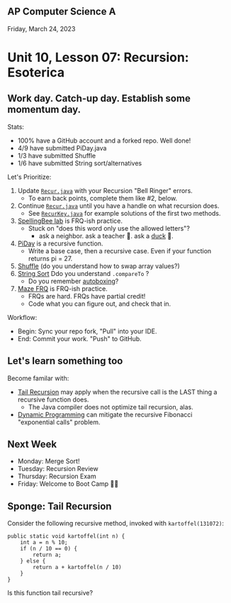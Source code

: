 ## AP Computer Science A

Friday, March 24, 2023

# Unit 10, Lesson 07: Recursion: Esoterica

## Work day. Catch-up day. Establish some momentum day.

Stats:

- 100% have a GitHub account and a forked repo. Well done!
- 4/9 have submitted PiDay.java
- 1/3 have submitted Shuffle
- 1/6 have submitted String sort/alternatives

Let's Prioritize:

1. Update [`Recur.java`](Recur.java) with your Recursion "Bell Ringer" errors.
   - To earn back points, complete them like #2, below.
2. Continue [`Recur.java`](Recur.java) until you have a handle on what recursion does.
   - See [`RecurKey.java`](RecurKey.java) for example solutions of the first two methods.
3. [SpellingBee lab](lab02bee/README.md) is FRQ-ish practice.
   - Stuck on "does this word only use the allowed letters"?
     - ask a neighbor. ask a teacher 👋. ask a [duck](https://duckduckgo.com/?q=check+array+is+subset+java) 🦆.
4. [PiDay](10-2.md#homework) is a recursive function.
   - Write a base case, then a recursive case. Even if your function returns pi = 27.
5. [Shuffle](10-4.md#homework) (do you understand how to swap array values?)
6. [String Sort](10-5.md#option-b) Ddo you understand `.compareTo` ?
   - Do you remember [autoboxing](https://docs.google.com/presentation/d/1B4nSv1SyXxWy8R_wUVfxyj-5Z0rx0TryMbtO3Vm19AE/edit#slide=id.g172ebc986fc_0_28)?
7. [Maze FRQ](MazeFRQ.md) is FRQ-ish practice.
   - FRQs are hard. FRQs have partial credit!
   - Code what you can figure out, and check that in.

Workflow:

- Begin: Sync your repo fork, "Pull" into your IDE.
- End: Commit your work. "Push" to GitHub.

## Let's learn something too

Become familar with:

- [Tail Recursion](https://en.wikipedia.org/wiki/Tail_call) may apply when the recursive call is the LAST thing a recursive function does.
  - The Java compiler does not optimize tail recursion, alas.
- [Dynamic Programming](https://en.wikipedia.org/wiki/Dynamic_programming#Computer_programming) can mitigate the recursive Fibonacci "exponential calls" problem.

## Next Week

- Monday: Merge Sort!
- Tuesday: Recursion Review
- Thursday: Recursion Exam
- Friday: Welcome to Boot Camp 👢🥾

## Sponge: Tail Recursion

Consider the following recursive method, invoked with `kartoffel(131072)`:

```
public static void kartoffel(int n) {
    int a = n % 10;
    if (n / 10 == 0) {
        return a;
    } else {
        return a + kartoffel(n / 10)
    }
}
```

Is this function tail recursive?

